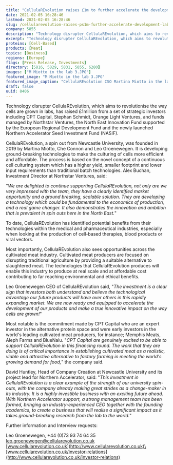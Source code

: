 ```yaml
---
title: "CellulaREvolution raises £1m to further accelerate the development of lab grown cells"
date: 2021-02-05 16:28:46
lastmod: 2021-02-05 16:28:46
slug: /cellularevolution-raises-ps1m-further-accelerate-development-lab-grown-cells
company: 5855
description: "Technology disrupter CellulaREvolution, which aims to revolutionise the way cells are grown in labs, has raised £1million from a set of strategic investors including CPT Capital, Stephan Schmidt, Orange Light Ventures, and funds managed by Northstar Ventures, the North East Innovation Fund supported by the European Regional Development Fund and the newly launched Northern Accelerator Seed Investment Fund (NASIF)."
excerpt: "Technology disrupter CellulaREvolution, which aims to revolutionise the way cells are grown in labs, has raised £1million from a set of strategic investors including CPT Capital, Stephan Schmidt, Orange Light Ventures, and funds managed by Northstar Ventures, the North East Innovation Fund supported by the European Regional Development Fund and the newly launched Northern Accelerator Seed Investment Fund (NASIF)."
proteins: [Cell-Based]
products: [Meat]
topics: [Business]
regions: [Europe]
flags: [Press Release, Investments]
directory: [5816, 5829, 5831, 5855, 6280]
images: ["M Miotto in the lab 3.JPG"]
featured_image: "M Miotto in the lab 3.JPG"
featured_image_caption: "CellulaREvolution CSO Martina Miotto in the lab"
draft: false
uuid: 8406
---
```

Technology disrupter CellulaREvolution, which aims to revolutionise the
way cells are grown in labs, has raised £1million from a set of
strategic investors including CPT Capital, Stephan Schmidt, Orange Light
Ventures, and funds managed by Northstar Ventures, the North East
Innovation Fund supported by the European Regional Development Fund and
the newly launched Northern Accelerator Seed Investment Fund (NASIF).

CellulaREvolution, a spin out from Newcastle University, was founded in
2019 by Martina Miotto, Che Connon and Leo Groenewegen. It is developing
ground-breaking technologies to make the culturing of cells more
efficient and affordable. The process is based on the novel concept of a
continuous cell culturing system which has a higher yield, smaller
footprint and lower input requirements than traditional batch
technologies. Alex Buchan, Investment Director at Northstar Ventures,
said:

\"*We are delighted to continue supporting CellulaREvolution, not only
are we very impressed with the team, they have a clearly identified
market opportunity and a ground breaking, scalable solution. They are
developing a technology which could be fundamental to the economics of
production, and a real game changer. It also demonstrates the innovation
and ambition that is prevalent in spin outs here in the North East.*\"

To date, CellulaREvolution has identified potential benefits from their
technologies within the medical and pharmaceutical industries,
especially when looking at the production of cell-based therapies, blood
products or viral vectors.

Most importantly, CellulaREvolution also sees opportunities across the
cultivated meat industry. Cultivated meat producers are focused on
disrupting traditional agriculture by providing a suitable alternative
to slaughtered meat. The technologies that CellulaREvolution produces
will enable this industry to produce at real scale and at affordable
cost contributing to far reaching environmental and ethical benefits.

Leo Groenewegen CEO of CellulaREvolution said, "*The investment is a
clear sign that investors both understand and believe the technological
advantage our future products will have over others in this rapidly
expanding market. We are now ready and equipped to accelerate the
development of our products and make a true innovative impact on the way
cells are grown!*"

Most notable is the commitment made by CPT Capital who are an expert
investor in the alternative protein space and were early investors in
the world's leading cultivated meat producers, for instance; Memphis
Meats, Aleph Farms and BlueNalu. "*CPT Capital are genuinely excited to
be able to support CellulaREvolution in this financing round. The work
that they are doing is of critical importance in establishing cultivated
meat as a realistic, viable and attractive alternative to factory
farming in meeting the world's growing demand for food,*" the company
said.

David Huntley, Head of Company Creation at Newcastle University and its
project lead for Northern Accelerator, said: "*This investment in
CellulaREvolution is a clear example of the strength of our university
spin-outs, with the company already making great strides as a
change-maker in its industry. It is a highly investible business with an
exciting future ahead. With Northern Accelerator support, a strong
management team has been formed, bringing an industry-experienced CEO
together with the founding academics, to create a business that will
realise a significant impact as it takes ground-breaking research from
the lab to the world.*"

Further information and Interview requests:

Leo Groenewegen, +44 (0)73 93 74 64 35\
<leo.groenewegen@cellularevolution.co.uk>\
[www.cellularevolution.co.uk](http://www.cellularevolution.co.uk)\
[www.cellularevolution.co.uk/investor-relations](http://www.cellularevolution.co.uk/investor-relations)

